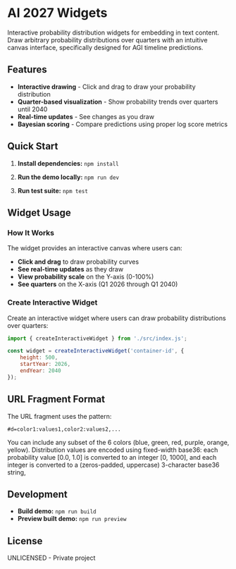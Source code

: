# AI 2027 Widgets

Interactive probability distribution widgets for embedding in text content.
Draw arbitrary probability distributions over quarters with an intuitive canvas
interface, specifically designed for AGI timeline predictions.

## Features

- **Interactive drawing** - Click and drag to draw your probability
  distribution
- **Quarter-based visualization** - Show probability trends over quarters until
  2040
- **Real-time updates** - See changes as you draw
- **Bayesian scoring** - Compare predictions using proper log score metrics

## Quick Start

1. **Install dependencies:** `npm install`

2. **Run the demo locally:** `npm run dev`

3. **Run test suite:** `npm test`

## Widget Usage

### How It Works

The widget provides an interactive canvas where users can:

- **Click and drag** to draw probability curves
- **See real-time updates** as they draw
- **View probability scale** on the Y-axis (0-100%)
- **See quarters** on the X-axis (Q1 2026 through Q1 2040)

### Create Interactive Widget

Create an interactive widget where users can draw probability distributions
over quarters:

```javascript
import { createInteractiveWidget } from './src/index.js';

const widget = createInteractiveWidget('container-id', {
    height: 500,
    startYear: 2026,
    endYear: 2040
});
```
## URL Fragment Format

The URL fragment uses the pattern:
```
#d=color1:values1,color2:values2,...
```

You can include any subset of the 6 colors (blue, green, red, purple, orange,
yellow). Distribution values are encoded using fixed-width base36: each
probability value [0.0, 1.0] is converted to an integer [0, 1000], and each
integer is converted to a (zeros-padded, uppercase) 3-character base36 string,

## Development

- **Build demo:** `npm run build`
- **Preview built demo:** `npm run preview`

## License

UNLICENSED - Private project
